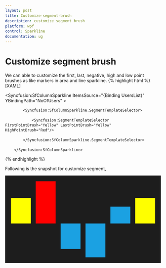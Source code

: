 ```yaml
---
layout: post
title: Customize-segment-brush
description: customize segment brush
platform: wpf
control: Sparkline
documentation: ug
---
```


# Customize segment brush

We can able to customize the first, last, negative, high and low point brushes as like markers in area and line sparkline.
{% highlight html %}
[XAML]

<Syncfusion:SfColumnSparkline ItemsSource="{Binding UsersList}" YBindingPath="NoOfUsers" >

            <Syncfusion:SfColumnSparkline.SegmentTemplateSelector>

                <Syncfusion:SegmentTemplateSelector FirstPointBrush="Yellow" LastPointBrush="Yellow" HighPointBrush="Red"/>

            </Syncfusion:SfColumnSparkline.SegmentTemplateSelector>

        </Syncfusion:SfColumnSparkline>
{% endhighlight  %}

Following is the snapshot for customize segment,

![C:/Users/ApoorvahR/Desktop/10.png](Customize-segment-brush_images/Customize-segment-brush_img1.png)




